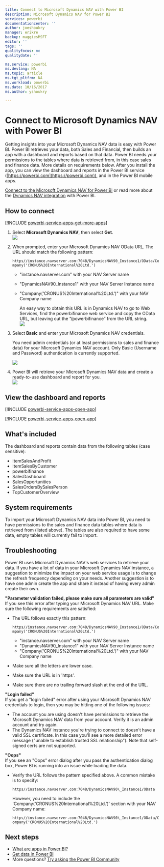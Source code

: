 ```yaml
---
title: Connect to Microsoft Dynamics NAV with Power BI
description: Microsoft Dynamics NAV for Power BI
services: powerbi
documentationcenter: ''
author: joeshoukry
manager: erikre
backup: maggiesMSFT
editor: ''
tags: ''
qualityfocus: no
qualitydate: ''

ms.service: powerbi
ms.devlang: NA
ms.topic: article
ms.tgt_pltfrm: NA
ms.workload: powerbi
ms.date: 10/16/2017
ms.author: yshoukry

---
```

# Connect to Microsoft Dynamics NAV with Power BI
Getting insights into your Microsoft Dynamics NAV data is easy with Power BI. Power BI retrieves your data, both Sales and Financial, then builds an app with a dashboard and reports based on that data. Power BI needs your permissions to the tables where data is retrieved from, in this case sales and finance data. More details on requirements below. After you install the app, you can view the dashboard and reports in the Power BI service ([https://powerbi.com](https://powerbi.com)), and in the Power BI mobile apps. 

[Connect to the Microsoft Dynamics NAV for Power BI](https://app.powerbi.com/getdata/services/microsoft-dynamics-nav) or read more about the [Dynamics NAV integration](https://powerbi.microsoft.com/integrations/microsoft-dynamics-nav) with Power BI.

## How to connect
[!INCLUDE [powerbi-service-apps-get-more-apps](../includes/powerbi-service-apps-get-more-apps.md)]

1. Select **Microsoft Dynamics NAV**, then select **Get**.  
   ![](media/powerbi-content-pack-microsoft-dynamics-nav/mdnav.png)
2. When prompted, enter your Microsoft Dynamics NAV OData URL. The URL should match the following pattern:
   
    `https//instance.navserver.com:7048/DynamicsNAV90_Instance1/OData/Company('CRONUS%20International%20Ltd.')`
   
   * "instance.navserver.com" with your NAV Server name
   * "DynamicsNAV90\_Instance1" with your NAV Server Instance name
   * "Company('CRONUS%20International%20Ltd.')" with your NAV Company name
     
     An easy way to obtain this URL is in Dynamics NAV to go to Web Services, find the powerbifinance web service and copy the OData URL, but leaving out the “/powerbifinance” from the URL string.  
     ![](media/powerbi-content-pack-microsoft-dynamics-nav/param.PNG)
3. Select **Basic** and enter your Microsoft Dynamics NAV credentials.
   
    You need admin credentials (or at least permissions to sales and finance data) for your Microsoft Dynamics NAV account.  Only Basic (Username and Password) authentication is currently supported.
   
    ![](media/powerbi-content-pack-microsoft-dynamics-nav/creds.PNG)
4. Power BI will retrieve your Microsoft Dynamics NAV data and create a ready-to-use dashboard and report for you.   
   ![](media/powerbi-content-pack-microsoft-dynamics-nav/dashboard.png)

## View the dashboard and reports
[!INCLUDE [powerbi-service-apps-open-app](../includes/powerbi-service-apps-open-app.md)]

[!INCLUDE [powerbi-service-apps-open-app](../includes/powerbi-service-apps-what-now.md)]

## What's included
The dashboard and reports contain data from the following tables (case sensitive):  

* ItemSalesAndProfit  
* ItemSalesByCustomer  
* powerbifinance  
* SalesDashboard  
* SalesOpportunities  
* SalesOrdersBySalesPerson  
* TopCustomerOverview  

## System requirements
To import your Microsoft Dynamics NAV data into Power BI, you need to have permissions to the sales and finance data tables where data is retrieved from (listed above). The tables are also required to have some data, empty tables will currently fail to import.

## Troubleshooting
Power BI uses Microsoft Dynamics NAV's web services to retrieve your data. If you have a lot of data in your Microsoft Dynamics NAV instance, a suggestion to minimize the impact on your web service usage is to change the refresh frequency depending on your needs. Another suggestion is to have one admin create the app and share it instead of having every admin create their own.

**"Parameter validation failed, please make sure all parameters are valid"**  
If you see this error after typing your Microsoft Dynamics NAV URL. Make sure the following requirements are satisfied:

* The URL follows exactly this pattern:
  
    `https//instance.navserver.com:7048/DynamicsNAV90_Instance1/OData/Company('CRONUS%20International%20Ltd.')`
  
  * "instance.navserver.com" with your NAV Server name
  * "DynamicsNAV90\_Instance1" with your NAV Server Instance name
  * "Company('CRONUS%20International%20Ltd.')" with your NAV Company name
* Make sure all the letters are lower case.  
* Make sure the URL is in 'https'.  
* Make sure there are no trailing forward slash at the end of the URL.

**"Login failed"**  
If you get a "login failed" error after using your Microsoft Dynamics NAV credentials to login, then you may be hitting one of the following issues:

* The account you are using doesn't have permissions to retrieve the Microsoft Dynamics NAV data from your account. Verify it is an admin account and try again.
* The Dynamics NAV instance you're trying to connect to doesn't have a valid SSL certificate. In this case you'll see a more detailed error message ("unable to establish trusted SSL relationship"). Note that self-signed certs are not supported.

**"Oops"**  
If you see an "Oops" error dialog after you pass the authentication dialog box, Power BI is running into an issue while loading the data.

* Verify the URL follows the pattern specified above. A common mistake is to specify:
  
    `https//instance.navserver.com:7048/DynamicsNAV90\_Instance1/OData`
  
    However, you need to include the 'Company('CRONUS%20International%20Ltd.')' section with your NAV Company name:
  
    `https//instance.navserver.com:7048/DynamicsNAV90\_Instance1/OData/Company('CRONUS%20International%20Ltd.')`

## Next steps
* [What are apps in Power BI?](powerbi-service-what-are-apps.md)
* [Get data in Power BI](powerbi-service-get-data.md)
* More questions? [Try asking the Power BI Community](http://community.powerbi.com/)


